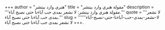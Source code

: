 +++
author = "هنري وارد بيتشر"
title = "مقولة هنري وارد بيتشر"
description = '''مقولة هنري وارد بيتشر: لا نشعر بمدى حب آباءنا حتى نصبح آباء.'''
quote = '''لا نشعر بمدى حب آباءنا حتى نصبح آباء.'''
slug = '''لا-نشعر-بمدى-حب-آباءنا-حتى-نصبح-آباء'''
+++
لا نشعر بمدى حب آباءنا حتى نصبح آباء.
